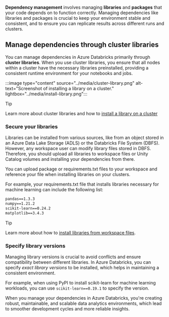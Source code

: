 **Dependency management** involves managing **libraries** and **packages** that your code depends on to function correctly. Managing dependencies like libraries and packages is crucial to keep your environment stable and consistent, and to ensure you can replicate results across different runs and clusters.

## Manage dependencies through cluster libraries

You can manage dependencies in Azure Databricks primarily through **cluster libraries**. When you use cluster libraries, you ensure that all nodes within a cluster have the necessary libraries preinstalled, providing a consistent runtime environment for your notebooks and jobs.

:::image type="content" source="../media/cluster-library.png" alt-text="Screenshot of installing a library on a cluster." lightbox="../media/install-library.png":::

> [!Tip]
> Learn more about cluster libraries and how to [install a library on a cluster](https://learn.microsoft.com/azure/databricks/libraries/cluster-libraries?azure-portal=true)

### Secure your libraries

Libraries can be installed from various sources, like from an object stored in an Azure Data Lake Storage (ADLS) or the Databricks File System (DBFS). However, any workspace user can modify library files stored in DBFS. Therefore, you should upload all libraries to workspace files or Unity Catalog volumes and installing your dependencies from there.

You can upload package or requirements.txt files to your workspace and reference your file when installing libraries on your clusters.

For example, your requirements.txt file that installs libraries necessary for machine learning can include the following list:

```txt
pandas==1.3.3
numpy==1.21.2
scikit-learn==0.24.2
matplotlib==3.4.3
```

> [!Tip]
> Learn more about how to [install libraries from workspace files](https://learn.microsoft.com/azure/databricks/libraries/workspace-files-libraries?azure-portal=true).

### Specify library versions

Managing library versions is crucial to avoid conflicts and ensure compatibility between different libraries. In Azure Databricks, you can specify *exact library versions* to be installed, which helps in maintaining a consistent environment.

For example, when using PyPI to install scikit-learn for machine learning workloads, you can use `scikit-learn==0.19.1` to specify the version.

When you manage your dependencies in Azure Databricks, you're creating robust, maintainable, and scalable data analytics environments, which lead to smoother development cycles and more reliable insights.
